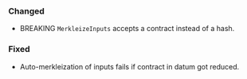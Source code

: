 ### Changed

- BREAKING `MerkleizeInputs` accepts a contract instead of a hash.

### Fixed

- Auto-merkleization of inputs fails if contract in datum got reduced.
